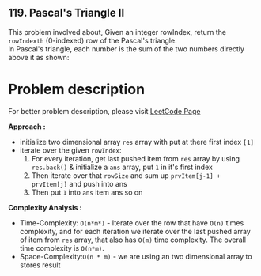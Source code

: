 ## 119. Pascal's Triangle II

This problem involved about, Given an integer rowIndex, return the `rowIndexth` (0-indexed) row of the Pascal's triangle.<br/>
In Pascal's triangle, each number is the sum of the two numbers directly above it as shown:

# Problem description

For better problem description, please visit [LeetCode Page](https://leetcode.com/problems/pascals-triangle-ii/description)

**Approach :**<br/>

-   initialize two dimensional array `res` array with put at there first index `[1]`
-   iterate over the given `rowIndex`:
    1. For every iteration, get last pushed item from `res` array by using `res.back()` & initialize a `ans` array, put `1` in it's first index
    2. Then iterate over that `rowSize` and sum up `prvItem[j-1] + prvItem[j]` and push into ans
    3. Then put `1` into `ans` item ans so on

**Complexity Analysis :**<br/>

-   Time-Complexity: `O(n*m*)` - Iterate over the row that have `O(n)` times complexity, and for each iteration we iterate over the last pushed array of item from `res` array, that also has `O(m)` time complexity. The overall time complexity is `O(n*m)`.
-   Space-Complexity:`O(n * m)` - we are using an two dimensional array to stores result
